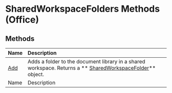 
# SharedWorkspaceFolders Methods (Office)

## Methods



|**Name**|**Description**|
|:-----|:-----|
| [Add](5b941034-502b-b2a5-c6b3-aed57bc2a578.md)|Adds a folder to the document library in a shared workspace. Returns a  ** [SharedWorkspaceFolder](297c4ed7-2232-5240-ca34-d374038c66a2.md)** object.|
|Name|Description|
